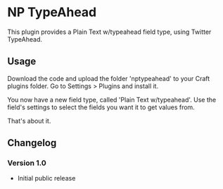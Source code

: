 NP TypeAhead
===========

This plugin provides a Plain Text w/typeahead field type, using Twitter TypeAhead.


Usage
---
Download the code and upload the folder 'nptypeahead' to your Craft plugins folder. Go to Settings > Plugins and install it.

You now have a new field type, called 'Plain Text w/typeahead'. Use the field's settings to select the fields you want it to get values from.

That's about it.

Changelog
---
### Version 1.0
 - Initial public release
